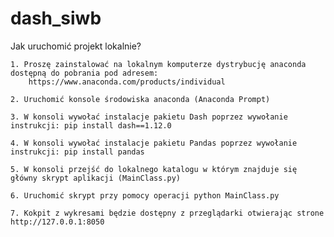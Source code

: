 # dash_siwb
Jak uruchomić projekt lokalnie?
	
	1. Proszę zainstalować na lokalnym komputerze dystrybucję anaconda dostępną do pobrania pod adresem: 
		https://www.anaconda.com/products/individual
		
	2. Uruchomić konsole środowiska anaconda (Anaconda Prompt)
	
	3. W konsoli wywołać instalacje pakietu Dash poprzez wywołanie instrukcji: pip install dash==1.12.0
	
	4. W konsoli wywołać instalacje pakietu Pandas poprzez wywołanie instrukcji: pip install pandas
	
	5. W konsoli przejść do lokalnego katalogu w którym znajduje się główny skrypt aplikacji (MainClass.py)
	
	6. Uruchomić skrypt przy pomocy operacji python MainClass.py
	
	7. Kokpit z wykresami będzie dostępny z przeglądarki otwierając strone http://127.0.0.1:8050
